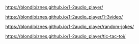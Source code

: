 https://blondibiznes.github.io/1-2audio_player/

https://blondibiznes.github.io/1-2audio_player/1-3video/

https://blondibiznes.github.io/1-2audio_player/random-jokes/

https://blondibiznes.github.io/1-2audio_player/tic-tac-toi/
